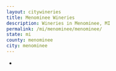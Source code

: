 ```yaml
---
layout: citywineries
title: Menominee Wineries
description: Wineries in Menominee, MI
permalink: /mi/menominee/menominee/
state: mi
county: menominee
city: menominee
---
```

-
